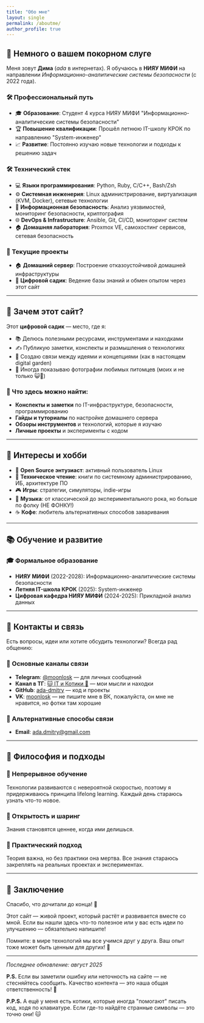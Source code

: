 ```yaml
---
title: "Обо мне"
layout: single
permalink: /aboutme/
author_profile: true
---
```

## 👋 Немного о вашем покорном слуге
Меня зовут **Дима** (*ada* в интернетах).
Я обучаюсь в **НИЯУ МИФИ** на направлении *Информационно-аналитические системы безопасности* (с 2022 года).

### 🛠️ Профессиональный путь
- 🎓 **Образование**: Студент 4 курса НИЯУ МИФИ "Информационно-аналитические системы безопасности"
- 🏆 **Повышение квалификации**: Прошёл летнюю IT-школу КРОК по направлению "System-инженер"
- 📈 **Развитие**: Постоянно изучаю новые технологии и подходы к решению задач

### 🛠️ Технический стек
- 💻 **Языки программирования**: Python, Ruby, C/C++, Bash/Zsh
- ⚙️ **Системная инженерия**: Linux администрирование, виртуализация (KVM, Docker), сетевые технологии
- 🔐 **Информационная безопасность**: Анализ уязвимостей, мониторинг безопасности, криптография
- 🌐 **DevOps & Infrastructure**: Ansible, Git, CI/CD, мониторинг систем
- 🏠 **Домашняя лаборатория**: Proxmox VE, самохостинг сервисов, сетевая безопасность

### 🚀 Текущие проекты
- 🏠 **Домашний сервер**: Построение отказоустойчивой домашней инфраструктуры
- 📝 **Цифровой садик**: Ведение базы знаний и обмен опытом через этот сайт

---

## 🎯 Зачем этот сайт?
Этот **цифровой садик** — место, где я:
- 📚 Делюсь полезными ресурсами, инструментами и находками
- ✍️ Публикую заметки, конспекты и размышления о технологиях
- 🔗 Создаю связи между идеями и концепциями (как в настоящем digital garden)
- 🐾 Иногда показываю фотографии любимых питомцев (моих и не только 😺🐶)

### 📝 Что здесь можно найти:
- **Конспекты и заметки** по IT-инфраструктуре, безопасности, программированию
- **Гайды и туториалы** по настройке домашнего сервера
- **Обзоры инструментов** и технологий, которые я изучаю
- **Личные проекты** и эксперименты с кодом

---

## 🌱 Интересы и хобби
- 🐧 **Open Source энтузиаст**: активный пользователь Linux
- 📖 **Техническое чтение**: книги по системному администрированию, ИБ, архитектуре ПО
- 🎮 **Игры**: стратегии, симуляторы, indie-игры
- 🎵 **Музыка**: от классической до экспериментального рока, но больше по фолку (НЕ ФОНКУ!)
- ☕ **Кофе**: любитель альтернативных способов заваривания

---

## 📚 Обучение и развитие
### 🎓 Формальное образование
- **НИЯУ МИФИ** (2022-2028): Информационно-аналитические системы безопасности
- **Летняя IT-школа КРОК** (2025): System-инженер
- **Цифровая кафедра НИЯУ МИФИ** (2024-2025): Прикладной анализ данных

---

## 🤝 Контакты и связь
Есть вопросы, идеи или хотите обсудить технологии? Всегда рад общению:

### 💬 Основные каналы связи
- **Telegram**: [@moonlosk](https://t.me/moonlosk) — для личных сообщений
- **Канал в ТГ**: [🐱 IT и Котики 👾](https://t.me/moonloskva) — мои мысли и находки
- **GitHub**: [ada-dmitry](https://github.com/ada-dmitry) — код и проекты
- **VK**: [moonlosk](https://vk.com/moonlosk) — не пишите мне в ВК, пожалуйста, он мне не нравится, но фотки там хорошие

### 📧 Альтернативные способы связи
- **Email**: ada.dmitry@gmail.com

---

## 💭 Философия и подходы
### 🔄 Непрерывное обучение
Технологии развиваются с невероятной скоростью, поэтому я придерживаюсь принципа lifelong learning. Каждый день стараюсь узнать что-то новое.

### 🤝 Открытость и шаринг
Знания становятся ценнее, когда ими делишься.

### 🔧 Практический подход
Теория важна, но без практики она мертва. Все знания стараюсь закреплять на реальных проектах и экспериментах.

---

## 🙌 Заключение
Спасибо, что дочитали до конца! 🎉

Этот сайт — живой проект, который растёт и развивается вместе со мной. Если вы нашли здесь что-то полезное или у вас есть идеи по улучшению — обязательно напишите!

Помните: в мире технологий мы все учимся друг у друга. Ваш опыт тоже может быть ценным для других! 🌱

---

*Последнее обновление: август 2025*

**P.S.** Если вы заметили ошибку или неточность на сайте — не стесняйтесь сообщить. Качество контента — это наша общая ответственность! 🔧

**P.P.S.** А ещё у меня есть котики, которые иногда "помогают" писать код, ходя по клавиатуре. Если где-то найдёте странные символы — это точно они! 🐱
